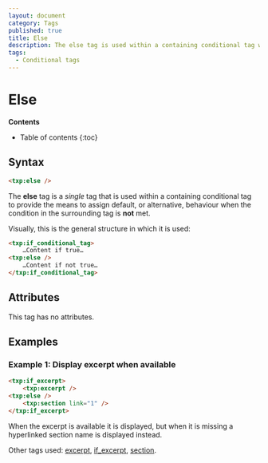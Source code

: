 ```yaml
---
layout: document
category: Tags
published: true
title: Else
description: The else tag is used within a containing conditional tag when the condition in the surrounding tag is not met.
tags:
  - Conditional tags
---
```


# Else

**Contents**

* Table of contents
{:toc}

## Syntax

~~~ html
<txp:else />
~~~

The **else** tag is a *single* tag that is used within a containing conditional tag to provide the means to assign default, or alternative, behaviour when the condition in the surrounding tag is **not** met.

Visually, this is the general structure in which it is used:

~~~ html
<txp:if_conditional_tag>
    …Content if true…
<txp:else />
    …Content if not true…
</txp:if_conditional_tag>
~~~

## Attributes

This tag has no attributes.

## Examples

### Example 1: Display excerpt when available

~~~ html
<txp:if_excerpt>
    <txp:excerpt />
<txp:else />
    <txp:section link="1" />
</txp:if_excerpt>
~~~

When the excerpt is available it is displayed, but when it is missing a hyperlinked section name is displayed instead.

Other tags used: [excerpt](/tags/excerpt), [if_excerpt](/tags/if_excerpt), [section](/tags/section).
